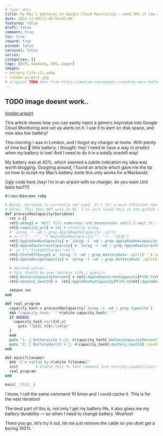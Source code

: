 ```yaml
---
# type: docs
title: My Mac’s battery🔋 on Google Cloud Monitoring — send SMS if low 🪫
date: 2022-11-09T11:48:51+01:00
featured: false
draft: false
comment: true
toc: true
reward: true
pinned: false
carousel: false
series:
categories: []
tags: [GCP, macbook, SMS, pager]
images:
- battery-life-cli.webp
- london-airport.jpg
# original TODO more from https://medium.com/google-cloud/my-macs-battery-on-google-cloud-monitoring-with-sms-if-its-low-a1ccd70485fe
---
```


## TODO image doesnt work..

[london ariport](london-airport.jpg)

This article shows how you can easily inject a generic key/value into Google Cloud Monitoring and set up alerts on it. I use it to alert on disk space, and now also low battery!

This morning I was in London, and I forgot my charger at home. With plenty of time but 🪫 little battery, I thought: hey! I need to have a way to predict when my battery is low! And I need to do it in a totally overkill way!

<!--more-->

My battery was at 42%, which seemed a subtle indication my idea was worth blogging. Googling around, I found an article which gave me the tip on how to script my Mac’s battery (note this only works for a Macbook).

Ugly code here (hey! I’m in an airport with no charger, do you want Unit tests too?!?)

```ruby
#!/usr/bin/env ruby

# Note1. buridone is currently not used. It's for a more efficient use to extrapolate all info from a single file read.
# Note2. This does NOT work on M1. I've just fixed this in the github repo sakura. Find the updated 0.2 code there.
def processMacCapacity(buridone)
  ret = {}
  ret[:debug] = 'Will fill numerator and denominator until I nail it.'
  ret[:capacity_pct] = 142 # clearlly wrong
  # `ioreg -l -w0 | grep AppleRawMaxCapacity`.split
  # => ["|", "|", "\"AppleRawMaxCapacity\"", "=", "4320"]
  ret[:AppleRawMaxCapacity] = `ioreg -l -w0 | grep AppleRawMaxCapacity`.split[4].to_i
  ret[:AppleRawCurrentCapacity] = `ioreg -l -w0 | grep AppleRawCurrentCapacity`.split[4].to_i
  #  => ["\"StateOfCharge\"=41"]
  ret[:StateOfCharge] = `ioreg -l -w0 | grep BatteryData`.split(',').select{|e| e.match /StateOfCharge/ }[0].split('=')[1].to_i
  ret[:AppleDesignCapacity] = `ioreg -l -w0 | grep BatteryData`.split(',').select{|e| e.match /DesignCapacity/ }[0].split('=')[1].to_i

  # derived values..
  # this should be your battery life i guess?x
  ret[:BatteryCapacityPercent] = ret[:AppleRawCurrentCapacity]*100.0/ret[:AppleRawMaxCapacity]
  ret[:battery_health] =  ret[:AppleRawMaxCapacity]*100.0/ret[:AppleDesignCapacity]

  return ret
end

def real_program
  capacity_hash = processMacCapacity(`ioreg -l -w0 | grep Capacity`)
  deb "capacity_hash: '''#{white capacity_hash}'''"
  if $DEBUG
    capacity_hash.each{|k,v|
      puts "[DEB] #{k}:\t#{v}"
  }
  end
  puts "1. 🔋 BatteryLife % 🔌🪫: #{capacity_hash[:BatteryCapacityPercent].round(2)}"
  puts "2. 🔋 BatteryHealth % 🛟: #{capacity_hash[:battery_health].round(2)}"
end

def main(filename)
  deb "I'm called by #{white filename}"
  init        # Enable this to have command line parsing capabilities!
  real_program
end

main(__FILE__)
```



I know, I call the same command 10 times and I could cache it. This is for the next iteration!

The best part of this is, not only I get my battery life, it also gives me my battery durability — so when I need to change battery. Woohoo!

There you go, let’s try it out, let me just remove the cable so you dont get a boring 100%.
